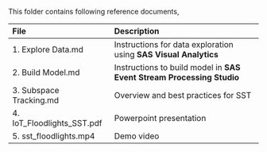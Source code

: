 This folder contains following reference documents,

| File | Description |
| :------ | :------ |
| 1. Explore Data.md  | Instructions for data exploration using **SAS Visual Analytics**|
| 2.  Build Model.md | Instructions to build model in **SAS Event Stream Processing Studio** | 
| 3.  Subspace Tracking.md | Overview and best practices for SST |
| 4.  IoT_Floodlights_SST.pdf | Powerpoint presentation  |
| 5.  sst_floodlights.mp4 | Demo video |